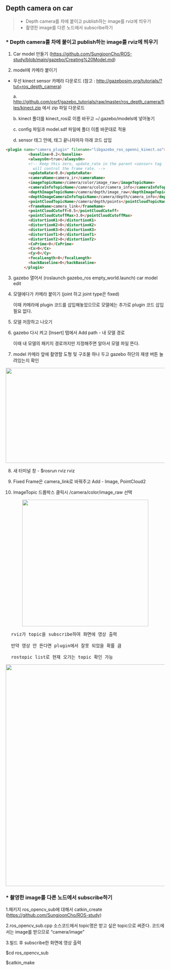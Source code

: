 ## Depth camera on car

>* Depth camera를 차에 붙이고 publish하는 image를 rviz에 띄우기
>* 촬영한 image를 다른 노드에서 subscribe하기


### * Depth camera를 차에 붙이고 publish하는 image를 rviz에 띄우기

1. Car model 만들기 (https://github.com/SungjoonCho/ROS-study/blob/main/gazebo/Creating%20Model.md)

2. model에 카메라 붙이기 

  * 우선 kinect sensor 카메라 다운로드 (참고 : <http://gazebosim.org/tutorials/?tut=ros_depth_camera>)
  
    a. http://github.com/osrf/gazebo_tutorials/raw/master/ros_depth_camera/files/kinect.zip 에서 zip 파일 다운로드

    b. kinect 폴더를 kinect_ros로 이름 바꾸고  ~/.gazebo/models에 넣어놓기

    c. config 파일과 model.sdf 파일에 폴더 이름 바꾼대로 적용

    d. sensor 태그 안에, </camera> 태그 끝나자마자 아래 코드 삽입

 
```html
<plugin name="camera_plugin" filename="libgazebo_ros_openni_kinect.so">
          <baseline>0.2</baseline>
          <alwaysOn>true</alwaysOn>
          <!-- Keep this zero, update_rate in the parent <sensor> tag
            will control the frame rate. -->
          <updateRate>0.0</updateRate>
          <cameraName>camera_ir</cameraName>
          <imageTopicName>/camera/color/image_raw</imageTopicName>
          <cameraInfoTopicName>/camera/color/camera_info</cameraInfoTopicName>
          <depthImageTopicName>/camera/depth/image_raw</depthImageTopicName>
          <depthImageCameraInfoTopicName>/camera/depth/camera_info</depthImageCameraInfoTopicName>
          <pointCloudTopicName>/camera/depth/points</pointCloudTopicName>
          <frameName>camera_link</frameName>
          <pointCloudCutoff>0.5</pointCloudCutoff>
          <pointCloudCutoffMax>3.0</pointCloudCutoffMax>
          <distortionK1>0</distortionK1>
          <distortionK2>0</distortionK2>
          <distortionK3>0</distortionK3>
          <distortionT1>0</distortionT1>
          <distortionT2>0</distortionT2>
          <CxPrime>0</CxPrime>
          <Cx>0</Cx>
          <Cy>0</Cy>
          <focalLength>0</focalLength>
          <hackBaseline>0</hackBaseline>
        </plugin>

```

3. gazebo 열어서 (roslaunch gazebo_ros empty_world.launch) car model edit

4. 모델에다가 카메라 붙이기 (joint 하고 joint type은 fixed) 

    이때 카메라에 plugin 코드를 삽입해놓았으므로 모델에는 추가로 plugin 코드 삽입 필요 없다.

5. 모델 저장하고 나오기

6. gazebo 다시 켜고 [Insert] 탭에서 Add path - 내 모델 경로

   이때 내 모델의 패키지 경로까지만 지정해주면 알아서 모델 파일 뜬다.

7. model 카메라 앞에 촬영할 도형 및 구조물 하나 두고 gazebo 하단의 재생 버튼 눌려있는지 확인

<p align="center">
  <img width="600" height="300" src="https://user-images.githubusercontent.com/80872528/113850875-df976000-97d5-11eb-9750-3fd0150a9954.png">
</p>

8. 새 터미널 창 - $rosrun rviz rviz

9. Fixed Frame은 camera_link로 바꿔주고 Add - Image, PointCloud2

10. ImageTopic 드롭박스 클릭시 /camera/color/image_raw 선택

<p align="center">
  <img width="400" src="https://user-images.githubusercontent.com/80872528/113852174-3baeb400-97d7-11eb-82d5-13cc082cc1ff.png">
</p>

<pre>
  rviz가 topic을 subscribe하여 화면에 영상 출력
  
  만약 영상 안 뜬다면 plugin에서 잘못 되었을 확률 큼
  
  rostopic list로 현재 오가는 topic 확인 가능
</pre>

<p align="center">
  <img width="700" src="https://user-images.githubusercontent.com/80872528/113852450-8a5c4e00-97d7-11eb-9bd6-0c522b25567b.png">
</p>


### * 촬영한 image를 다른 노드에서 subscribe하기

1.패키지 ros_opencv_sub에 대해서 catkin_create (https://github.com/SungjoonCho/ROS-study)

2.ros_opencv_sub.cpp 소스코드에서 topic명은 받고 싶은 topic으로 써준다. 코드에서는 image를 받으므로 “camera/image”

3.빌드 후 subscribe한 화면에 영상 출력

  $cd ros_opencv_sub
  
  $catkin_make


